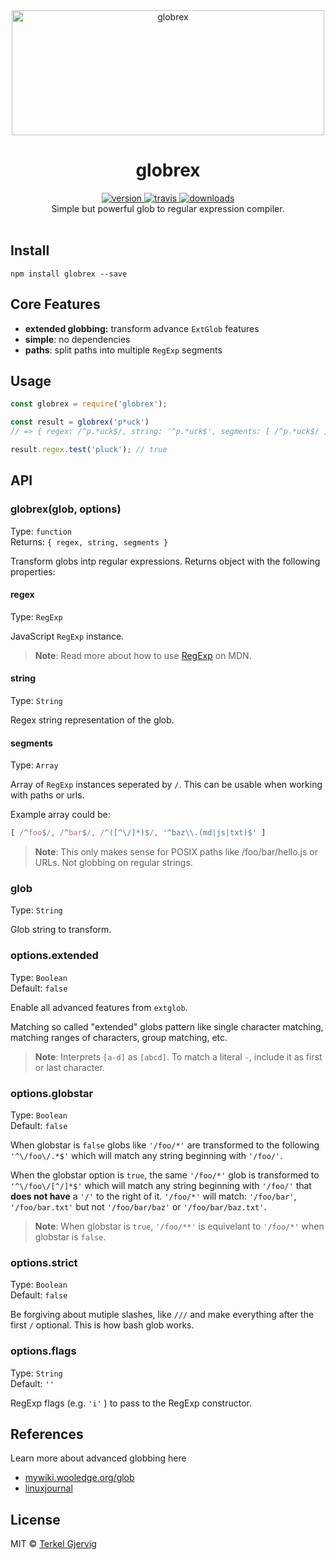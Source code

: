 <div align="center">
  <img src="https://github.com/terkelg/globrex/raw/master/globrex.png" alt="globrex" width="500" height="200" />
</div>

<h1 align="center">globrex</h1>

<div align="center">
  <a href="https://npmjs.org/package/globrex">
    <img src="https://img.shields.io/npm/v/globrex.svg" alt="version" />
  </a>
  <a href="https://travis-ci.org/terkelg/globrex">
    <img src="https://img.shields.io/travis/terkelg/globrex.svg" alt="travis" />
  </a>
  <a href="https://npmjs.org/package/globrex">
    <img src="https://img.shields.io/npm/dm/globrex.svg" alt="downloads" />
  </a>
</div>

<div align="center">Simple but powerful glob to regular expression compiler.</div>

<br />


## Install

```
npm install globrex --save
```


## Core Features

- **extended globbing:** transform advance `ExtGlob` features
- **simple**: no dependencies
- **paths**: split paths into multiple `RegExp` segments


## Usage

```js
const globrex = require('globrex');

const result = globrex('p*uck')
// => { regex: /^p.*uck$/, string: '^p.*uck$', segments: [ /^p.*uck$/ ] }

result.regex.test('pluck'); // true
```


## API

### globrex(glob, options)

Type: `function`<br>
Returns: `{ regex, string, segments }`

Transform globs intp regular expressions.
Returns object with the following properties:

#### regex

Type: `RegExp`

JavaScript `RegExp` instance.

> **Note**: Read more about how to use [RegExp](https://developer.mozilla.org/en-US/docs/Web/JavaScript/Reference/Global_Objects/RegExp) on MDN.


#### string

Type: `String`

Regex string representation of the glob. 

#### segments

Type: `Array`

Array of `RegExp` instances seperated by `/`. 
This can be usable when working with paths or urls. 

Example array could be:
```js
[ /^foo$/, /^bar$/, /^([^\/]*)$/, '^baz\\.(md|js|txt)$' ]
```

> **Note**: This only makes sense for POSIX paths like /foo/bar/hello.js or URLs. Not globbing on regular strings.


### glob

Type: `String`

Glob string to transform.


### options.extended

Type: `Boolean`<br>
Default: `false`

Enable all advanced features from `extglob`.

Matching so called "extended" globs pattern like single character matching, matching ranges of characters, group matching, etc.

> **Note**: Interprets `[a-d]` as `[abcd]`.  To match a literal `-`, include it as first or last character.


### options.globstar

Type: `Boolean`<br>
Default: `false`

When globstar is `false` globs like `'/foo/*'` are transformed to the following
`'^\/foo\/.*$'` which will match any string beginning with `'/foo/'`.

When the globstar option is `true`, the same `'/foo/*'` glob is transformed to
`'^\/foo\/[^/]*$'` which will match any string beginning with `'/foo/'` that **does not have** a `'/'` to the right of it. `'/foo/*'` will match: `'/foo/bar'`, `'/foo/bar.txt'` but not `'/foo/bar/baz'` or `'/foo/bar/baz.txt'`.

> **Note**: When globstar is `true`, `'/foo/**'` is equivelant to `'/foo/*'` when globstar is `false`.


### options.strict

Type: `Boolean`<br>
Default: `false`

Be forgiving about mutiple slashes, like `///` and make everything after the first `/` optional. This is how bash glob works.


### options.flags

Type: `String`<br>
Default: `''`

RegExp flags (e.g. `'i'` ) to pass to the RegExp constructor.


## References

Learn more about advanced globbing here
- [mywiki.wooledge.org/glob](http://mywiki.wooledge.org/glob)
- [linuxjournal](http://www.linuxjournal.com/content/bash-extended-globbing)


## License

MIT © [Terkel Gjervig](https://terkel.com)
